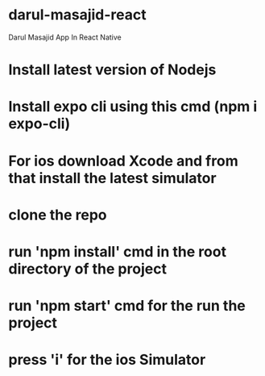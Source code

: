 # darul-masajid-react
Darul Masajid App In React Native
# Install latest version of Nodejs
# Install expo cli using this cmd (npm i expo-cli)
# For ios download Xcode and from that install the latest simulator 
# clone the repo 
# run 'npm install' cmd in the root directory of the project
# run 'npm start' cmd for the run the project
# press 'i' for the ios Simulator
